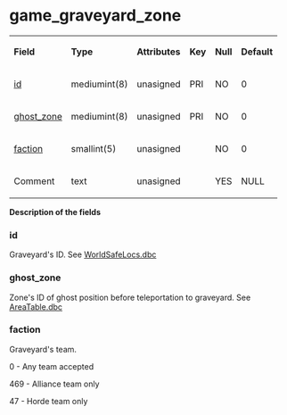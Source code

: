 # game_graveyard_zone

<table>
<tbody>
<tr class="even">
<td><p><strong>Field</strong></p></td>
<td><p><strong>Type</strong></p></td>
<td><p><strong>Attributes</strong></p></td>
<td><p><strong>Key</strong></p></td>
<td><p><strong>Null</strong></p></td>
<td><p><strong>Default</strong></p></td>
</tr>
<tr class="even">
<td><p><a href="#id">id</a></p></td>
<td><p>mediumint(8)</p></td>
<td><p>unasigned</p></td>
<td><p>PRI</p></td>
<td><p>NO</p></td>
<td><p>0</p></td>
</tr>
<tr class="even">
<td><p><a href="#ghost_zone">ghost_zone</a></p></td>
<td><p>mediumint(8)</p></td>
<td><p>unasigned</p></td>
<td><p>PRI</p></td>
<td><p>NO</p></td>
<td><p>0</p></td>
</tr>
<tr class="even">
<td><p><a href="#faction">faction</a></p></td>
<td><p>smallint(5)</p></td>
<td><p>unasigned</p></td>
<td><p></p></td>
<td><p>NO</p></td>
<td><p>0</p></td>
</tr>
<tr class="even">
<td><p>Comment</p></td>
<td><p>text</p></td>
<td><p>unasigned</p></td>
<td><p></p></td>
<td><p>YES</p></td>
<td><p>NULL</p></td>
</tr>
</tbody>
</table>

**Description of the fields**

### id
Graveyard's ID. See [WorldSafeLocs.dbc](../../dbc/WorldSafeLocs.md)

### ghost_zone
Zone's ID of ghost position before teleportation to graveyard. See [AreaTable.dbc](../../dbc/AreaTable.md)

### faction
Graveyard's team.

0 - Any team accepted

469 - Alliance team only

47 - Horde team only
